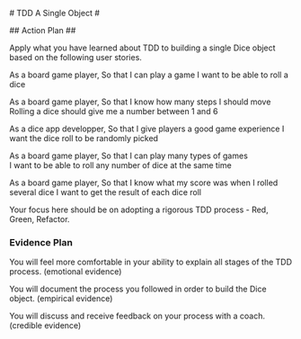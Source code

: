 # TDD A Single Object #

## Action Plan ##

Apply what you have learned about TDD to building a single Dice object based on the following user stories.

As a board game player,
So that I can play a game
I want to be able to roll a dice  

As a board game player,
So that I know how many steps I should move
Rolling a dice should give me a number between 1 and 6  

As a dice app developper,
So that I give players a good game experience
I want the dice roll to be randomly picked  

As a board game player,
So that I can play many types of games  
I want to be able to roll any number of dice at the same time

As a board game player,
So that I know what my score was when I rolled several dice
I want to get the result of each dice roll  

Your focus here should be on adopting a rigorous TDD process - Red, Green, Refactor. 

### Evidence Plan ###

You will feel more comfortable in your ability to explain all stages of the TDD process. (emotional evidence)

You will document the process you followed in order to build the Dice object. (empirical evidence)

You will discuss and receive feedback on your process with a coach. (credible evidence)
